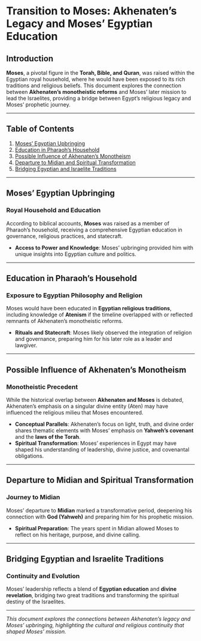 # Transition to Moses: Akhenaten’s Legacy and Moses’ Egyptian Education

## Introduction

**Moses**, a pivotal figure in the **Torah, Bible, and Quran**, was raised within the Egyptian royal household, where he would have been exposed to its rich traditions and religious beliefs. This document explores the connection between **Akhenaten’s monotheistic reforms** and Moses’ later mission to lead the Israelites, providing a bridge between Egypt’s religious legacy and Moses’ prophetic journey.

---

## Table of Contents

1. [Moses’ Egyptian Upbringing](#moses-egyptian-upbringing)
2. [Education in Pharaoh’s Household](#education-in-pharaohs-household)
3. [Possible Influence of Akhenaten’s Monotheism](#possible-influence-of-akhenatens-monotheism)
4. [Departure to Midian and Spiritual Transformation](#departure-to-midian-and-spiritual-transformation)
5. [Bridging Egyptian and Israelite Traditions](#bridging-egyptian-and-israelite-traditions)

---

## Moses’ Egyptian Upbringing

### Royal Household and Education

According to biblical accounts, **Moses** was raised as a member of Pharaoh’s household, receiving a comprehensive Egyptian education in governance, religious practices, and statecraft.

- **Access to Power and Knowledge**: Moses’ upbringing provided him with unique insights into Egyptian culture and politics.

---

## Education in Pharaoh’s Household

### Exposure to Egyptian Philosophy and Religion

Moses would have been educated in **Egyptian religious traditions**, including knowledge of **Atenism** if the timeline overlapped with or reflected remnants of Akhenaten’s monotheistic reforms.

- **Rituals and Statecraft**: Moses likely observed the integration of religion and governance, preparing him for his later role as a leader and lawgiver.

---

## Possible Influence of Akhenaten’s Monotheism

### Monotheistic Precedent

While the historical overlap between **Akhenaten and Moses** is debated, Akhenaten’s emphasis on a singular divine entity (Aten) may have influenced the religious milieu that Moses encountered.

- **Conceptual Parallels**: Akhenaten’s focus on light, truth, and divine order shares thematic elements with Moses’ emphasis on **Yahweh’s covenant** and the **laws of the Torah**.
- **Spiritual Transformation**: Moses’ experiences in Egypt may have shaped his understanding of leadership, divine justice, and covenantal obligations.

---

## Departure to Midian and Spiritual Transformation

### Journey to Midian

Moses’ departure to **Midian** marked a transformative period, deepening his connection with **God (Yahweh)** and preparing him for his prophetic mission.

- **Spiritual Preparation**: The years spent in Midian allowed Moses to reflect on his heritage, purpose, and divine calling.

---

## Bridging Egyptian and Israelite Traditions

### Continuity and Evolution

Moses’ leadership reflects a blend of **Egyptian education** and **divine revelation**, bridging two great traditions and transforming the spiritual destiny of the Israelites.

---

*This document explores the connections between Akhenaten’s legacy and Moses’ upbringing, highlighting the cultural and religious continuity that shaped Moses’ mission.*
